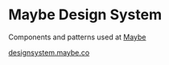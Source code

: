 # Maybe Design System

Components and patterns used at [Maybe](https://maybe.co)

[designsystem.maybe.co](https://designsystem.maybe.co)
